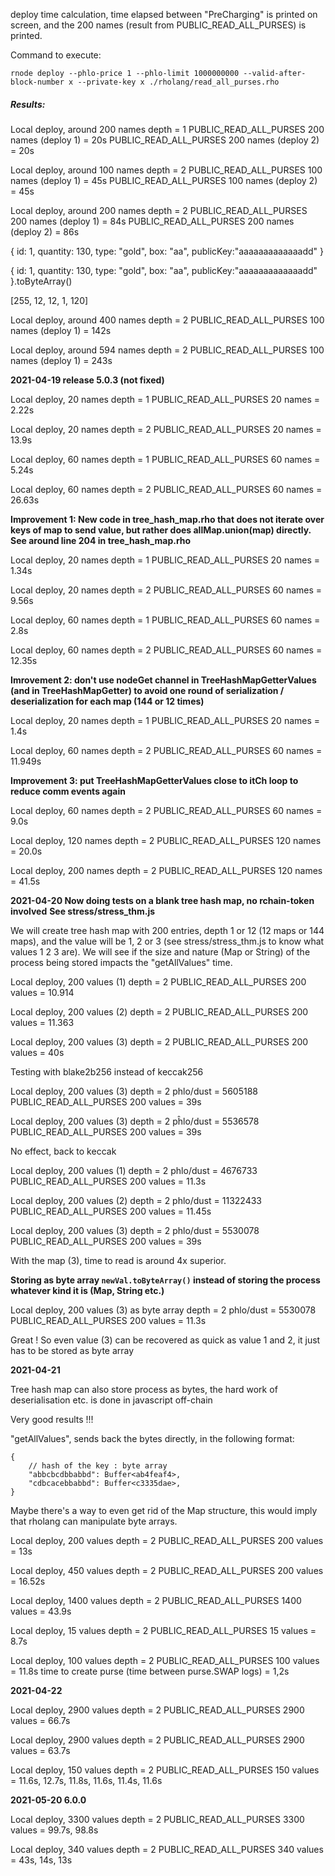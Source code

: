 deploy time calculation, time elapsed between "PreCharging" is printed on screen, and the 200 names (result from PUBLIC_READ_ALL_PURSES) is printed.

Command to execute:

```
rnode deploy --phlo-price 1 --phlo-limit 1000000000 --valid-after-block-number x --private-key x ./rholang/read_all_purses.rho
```

##### Results:

Local deploy, around 200 names depth = 1
PUBLIC_READ_ALL_PURSES 200 names (deploy 1) = 20s
PUBLIC_READ_ALL_PURSES 200 names (deploy 2) = 20s

Local deploy, around 100 names depth = 2
PUBLIC_READ_ALL_PURSES 100 names (deploy 1) = 45s
PUBLIC_READ_ALL_PURSES 100 names (deploy 2) = 45s

Local deploy, around 200 names depth = 2
PUBLIC_READ_ALL_PURSES 200 names (deploy 1) = 84s
PUBLIC_READ_ALL_PURSES 200 names (deploy 2) = 86s

{ id: 1, quantity: 130, type: "gold", box: "aa", publicKey:"aaaaaaaaaaaaadd" }

{ id: 1, quantity: 130, type: "gold", box: "aa", publicKey:"aaaaaaaaaaaaadd" }.toByteArray()

[255, 12, 12, 1, 120]

Local deploy, around 400 names depth = 2
PUBLIC_READ_ALL_PURSES 100 names (deploy 1) = 142s

Local deploy, around 594 names depth = 2
PUBLIC_READ_ALL_PURSES 100 names (deploy 1) = 243s

**2021-04-19 release 5.0.3 (not fixed)**

Local deploy, 20 names depth = 1
PUBLIC_READ_ALL_PURSES 20 names = 2.22s

Local deploy, 20 names depth = 2
PUBLIC_READ_ALL_PURSES 20 names = 13.9s

Local deploy, 60 names depth = 1
PUBLIC_READ_ALL_PURSES 60 names = 5.24s

Local deploy, 60 names depth = 2
PUBLIC_READ_ALL_PURSES 60 names = 26.63s

**Improvement 1: New code in tree_hash_map.rho that does not iterate over keys of map to send value, but rather does allMap.union(map) directly. See around line 204 in tree_hash_map.rho**

Local deploy, 20 names depth = 1
PUBLIC_READ_ALL_PURSES 20 names = 1.34s

Local deploy, 20 names depth = 2
PUBLIC_READ_ALL_PURSES 60 names = 9.56s

Local deploy, 60 names depth = 1
PUBLIC_READ_ALL_PURSES 60 names = 2.8s

Local deploy, 60 names depth = 2
PUBLIC_READ_ALL_PURSES 60 names = 12.35s

**Imrovement 2: don't use nodeGet channel in TreeHashMapGetterValues (and in TreeHashMapGetter) to avoid one round of serialization / deserialization for each map (144 or 12 times)**

Local deploy, 20 names depth = 1
PUBLIC_READ_ALL_PURSES 20 names = 1.4s

Local deploy, 60 names depth = 2
PUBLIC_READ_ALL_PURSES 60 names = 11.949s

**Improvement 3: put TreeHashMapGetterValues close to itCh loop to reduce comm events again**

Local deploy, 60 names depth = 2
PUBLIC_READ_ALL_PURSES 60 names = 9.0s

Local deploy, 120 names depth = 2
PUBLIC_READ_ALL_PURSES 120 names = 20.0s

Local deploy, 200 names depth = 2
PUBLIC_READ_ALL_PURSES 120 names = 41.5s

**2021-04-20 Now doing tests on a blank tree hash map, no rchain-token involved**
**See stress/stress_thm.js**

We will create tree hash map with 200 entries, depth 1 or 12 (12 maps or 144 maps), and the value will be 1, 2 or 3 (see stress/stress_thm.js to know what values 1 2 3 are). We will see if the size and nature (Map or String) of the process being stored impacts the "getAllValues" time.

Local deploy, 200 values (1) depth = 2
PUBLIC_READ_ALL_PURSES 200 values = 10.914

Local deploy, 200 values (2) depth = 2
PUBLIC_READ_ALL_PURSES 200 values = 11.363

Local deploy, 200 values (3) depth = 2
PUBLIC_READ_ALL_PURSES 200 values = 40s

Testing with blake2b256 instead of keccak256

Local deploy, 200 values (3) depth = 2 phlo/dust = 5605188
PUBLIC_READ_ALL_PURSES 200 values = 39s

Local deploy, 200 values (3) depth = 2 pĥlo/dust = 5536578
PUBLIC_READ_ALL_PURSES 200 values = 39s

No effect, back to keccak

Local deploy, 200 values (1) depth = 2 phlo/dust = 4676733
PUBLIC_READ_ALL_PURSES 200 values = 11.3s

Local deploy, 200 values (2) depth = 2 phlo/dust = 11322433
PUBLIC_READ_ALL_PURSES 200 values = 11.45s

Local deploy, 200 values (3) depth = 2 phlo/dust = 5530078
PUBLIC_READ_ALL_PURSES 200 values = 39s

With the map (3), time to read is around 4x superior.

**Storing as byte array `newVal.toByteArray()` instead of storing the process whatever kind it is (Map, String etc.)**

Local deploy, 200 values (3) as byte array depth = 2 phlo/dust = 5530078
PUBLIC_READ_ALL_PURSES 200 values = 11.3s

Great ! So even value (3) can be recovered as quick as value 1 and 2, it just has to be stored as byte array

**2021-04-21**

Tree hash map can also store process as bytes, the hard work of deserialisation etc. is done in javascript off-chain

Very good results !!!

"getAllValues", sends back the bytes directly, in the following format:

```
{
    // hash of the key : byte array
    "abbcbcdbbabbd": Buffer<ab4feaf4>,
    "cdbcacebbabbd": Buffer<c3335dae>,
}
```

Maybe there's a way to even get rid of the Map structure, this would imply that rholang can manipulate byte arrays.

Local deploy, 200 values depth = 2
PUBLIC_READ_ALL_PURSES 200 values = 13s

Local deploy, 450 values depth = 2
PUBLIC_READ_ALL_PURSES 200 values = 16.52s

Local deploy, 1400 values depth = 2
PUBLIC_READ_ALL_PURSES 1400 values = 43.9s

Local deploy, 15 values depth = 2
PUBLIC_READ_ALL_PURSES 15 values = 8.7s

Local deploy, 100 values depth = 2
PUBLIC_READ_ALL_PURSES 100 values = 11.8s
time to create purse (time between purse.SWAP logs) = 1,2s

**2021-04-22**

Local deploy, 2900 values depth = 2
PUBLIC_READ_ALL_PURSES 2900 values = 66.7s

Local deploy, 2900 values depth = 2
PUBLIC_READ_ALL_PURSES 2900 values = 63.7s

Local deploy, 150 values depth = 2
PUBLIC_READ_ALL_PURSES 150 values = 11.6s, 12.7s, 11.8s, 11.6s, 11.4s, 11.6s

**2021-05-20 6.0.0**

Local deploy, 3300 values depth = 2
PUBLIC_READ_ALL_PURSES 3300 values = 99.7s, 98.8s

Local deploy, 340 values depth = 2
PUBLIC_READ_ALL_PURSES 340 values = 43s, 14s, 13s
